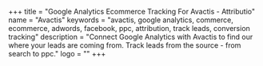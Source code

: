 +++
title = "Google Analytics Ecommerce Tracking For Avactis - Attributio"
name = "Avactis"
keywords = "avactis, google analytics, commerce, ecommerce, adwords, facebook, ppc, attribution, track leads, conversion tracking"
description = "Connect Google Analytics with Avactis to find our where your leads are coming from. Track leads from the source - from search to ppc."
logo = ""
+++
